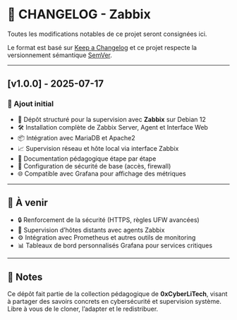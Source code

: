 # 📄 CHANGELOG - Zabbix

Toutes les modifications notables de ce projet seront consignées ici.

Le format est basé sur [Keep a Changelog](https://keepachangelog.com/fr/1.0.0/)
et ce projet respecte la versionnement sémantique [SemVer](https://semver.org/lang/fr/).

---

## [v1.0.0] - 2025-07-17

### 🎉 Ajout initial

- 📁 Dépôt structuré pour la supervision avec **Zabbix** sur Debian 12
- 🛠️ Installation complète de Zabbix Server, Agent et Interface Web
- 📦 Intégration avec MariaDB et Apache2
- 📈 Supervision réseau et hôte local via interface Zabbix
- 🧩 Documentation pédagogique étape par étape
- 🔐 Configuration de sécurité de base (accès, firewall)
- 🌐 Compatible avec Grafana pour affichage des métriques

---

## 📌 À venir

- 🔒 Renforcement de la sécurité (HTTPS, règles UFW avancées)
- 📡 Supervision d’hôtes distants avec agents Zabbix
- ⚙️ Intégration avec Prometheus et autres outils de monitoring
- 📊 Tableaux de bord personnalisés Grafana pour services critiques

---

## 🧠 Notes

Ce dépôt fait partie de la collection pédagogique de **0xCyberLiTech**, visant à partager des savoirs concrets en cybersécurité et supervision système. Libre à vous de le cloner, l’adapter et le redistribuer.

